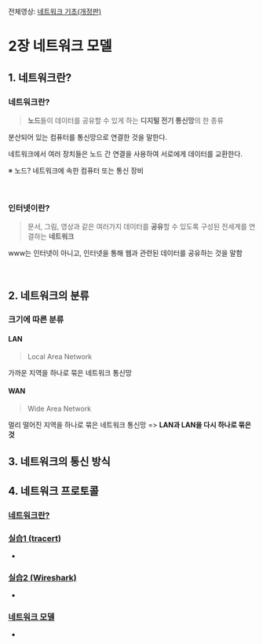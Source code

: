 전체영상: [네트워크 기초(개정판)](https://www.youtube.com/playlist?list=PL0d8NnikouEWcF1jJueLdjRIC4HsUlULi)

# 2장 네트워크 모델

## 1. 네트워크란?

### 네트워크란?

> **노드**들이 데이터를 공유할 수 있게 하는 **디지털 전기 통신망**의 한 종류

분산되어 있는 컴퓨터를 통신망으로 연결한 것을 말한다.

네트워크에서 여러 장치들은 노드 간 연결을 사용하여 서로에게 데이터를 교환한다.

※ 노드? 네트워크에 속한 컴퓨터 또는 통신 장비

<br>

### 인터넷이란?

> 문서, 그림, 영상과 같은 여러가지 데이터를 **공유**할 수 있도록 구성된 전세계를 연결하는 **네트워크**

www는 인터넷이 아니고, 인터넷을 통해 웹과 관련된 데이터를 공유하는 것을 말함

<br>

## 2. 네트워크의 분류

### 크기에 따른 분류

#### LAN

> Local Area Network

가까운 지역을 하나로 묶은 네트워크 통신망



#### WAN

> Wide Area Network

멀리 떨어진 지역을 하나로 묶은 네트워크 통신망 => **LAN과 LAN을 다시 하나로 묶은 것**





## 3. 네트워크의 통신 방식





## 4. 네트워크 프로토콜









### [네트워크란?](https://youtu.be/Av9UFzl_wis?list=PL0d8NnikouEWcF1jJueLdjRIC4HsUlULi)



### [실습1 (tracert)](https://youtu.be/paJf7JbBWqY?list=PL0d8NnikouEWcF1jJueLdjRIC4HsUlULi)

- 

### [실습2 (Wireshark)](https://youtu.be/vBrQ3yzerMg?list=PL0d8NnikouEWcF1jJueLdjRIC4HsUlULi)

- 

### [네트워크 모델](https://youtu.be/y9nlT52SAcg?list=PL0d8NnikouEWcF1jJueLdjRIC4HsUlULi)

-
